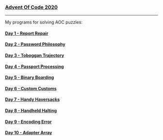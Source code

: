 ### [Advent Of Code 2020](https://adventofcode.com/)
_______________________

My programs for solving AOC puzzles:

#### [Day 1 - Report Repair](https://github.com/mdawidowski/AdventOfCode2020/tree/master/src/Day1) 
#### [Day 2 - Password Philosophy](https://github.com/mdawidowski/AdventOfCode2020/tree/master/src/Day2) 
#### [Day 3 - Toboggan Trajectory](https://github.com/mdawidowski/AdventOfCode2020/tree/master/src/Day3) 
#### [Day 4 - Passport Processing](https://github.com/mdawidowski/AdventOfCode2020/tree/master/src/Day4) 
#### [Day 5 - Binary Boarding](https://github.com/mdawidowski/AdventOfCode2020/tree/master/src/Day5) 
#### [Day 6 - Custom Customs](https://github.com/mdawidowski/AdventOfCode2020/tree/master/src/Day6) 
#### [Day 7 - Handy Haversacks](https://github.com/mdawidowski/AdventOfCode2020/tree/master/src/Day7) 
#### [Day 8 - Handheld Halting](https://github.com/mdawidowski/AdventOfCode2020/tree/master/src/Day8) 
#### [Day 9 - Encoding Error](https://github.com/mdawidowski/AdventOfCode2020/tree/master/src/Day9) 
#### [Day 10 - Adapter Array](https://github.com/mdawidowski/AdventOfCode2020/tree/master/src/Day10) 

